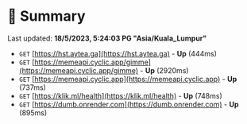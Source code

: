 # 📖 Summary
Last updated: **18/5/2023, 5:24:03 PG "Asia/Kuala_Lumpur"**

- `GET` [https://hst.aytea.ga](https://hst.aytea.ga) - **Up** (444ms)
- `GET` [https://memeapi.cyclic.app/gimme](https://memeapi.cyclic.app/gimme) - **Up** (2920ms)
- `GET` [https://memeapi.cyclic.app](https://memeapi.cyclic.app) - **Up** (737ms)
- `GET` [https://klik.ml/health](https://klik.ml/health) - **Up** (748ms)
- `GET` [https://dumb.onrender.com](https://dumb.onrender.com) - **Up** (895ms)

